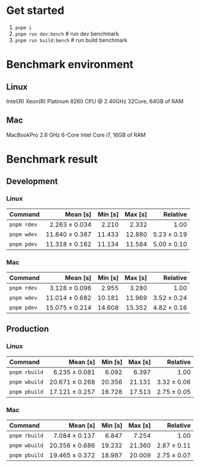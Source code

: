 # Get started
1. `pnpm i`
2. `pnpm run dev:bench` # run dev benchmark
3. `pnpm run build:bench` # run build benchmark





<!---benchStart-->
# Benchmark environment

## Linux
Intel(R) Xeon(R) Platinum 8260 CPU @ 2.40GHz 32Core, 64GB of RAM
## Mac
MacBookPro 2.6 GHz 6-Core Intel Core i7, 16GB of RAM

# Benchmark result

## Development 

### Linux 
| Command | Mean [s] | Min [s] | Max [s] | Relative |
|:---|---:|---:|---:|---:|
| `pnpm rdev` | 2.263 ± 0.034 | 2.210 | 2.332 | 1.00 |
| `pnpm wdev` | 11.840 ± 0.387 | 11.433 | 12.880 | 5.23 ± 0.19 |
| `pnpm pdev` | 11.318 ± 0.162 | 11.134 | 11.584 | 5.00 ± 0.10 |


### Mac
| Command | Mean [s] | Min [s] | Max [s] | Relative |
|:---|---:|---:|---:|---:|
| `pnpm rdev` | 3.128 ± 0.096 | 2.955 | 3.280 | 1.00 |
| `pnpm wdev` | 11.014 ± 0.682 | 10.181 | 11.969 | 3.52 ± 0.24 |
| `pnpm pdev` | 15.075 ± 0.214 | 14.608 | 15.352 | 4.82 ± 0.16 |


## Production

### Linux 
| Command | Mean [s] | Min [s] | Max [s] | Relative |
|:---|---:|---:|---:|---:|
| `pnpm rbuild` | 6.235 ± 0.081 | 6.092 | 6.397 | 1.00 |
| `pnpm wbuild` | 20.671 ± 0.268 | 20.356 | 21.131 | 3.32 ± 0.06 |
| `pnpm pbuild` | 17.121 ± 0.257 | 16.728 | 17.513 | 2.75 ± 0.05 |


### Mac
| Command | Mean [s] | Min [s] | Max [s] | Relative |
|:---|---:|---:|---:|---:|
| `pnpm rbuild` | 7.084 ± 0.137 | 6.847 | 7.254 | 1.00 |
| `pnpm wbuild` | 20.356 ± 0.686 | 19.232 | 21.360 | 2.87 ± 0.11 |
| `pnpm pbuild` | 19.465 ± 0.372 | 18.987 | 20.009 | 2.75 ± 0.07 |

<!---benchEnd-->
	
	
	
	
	